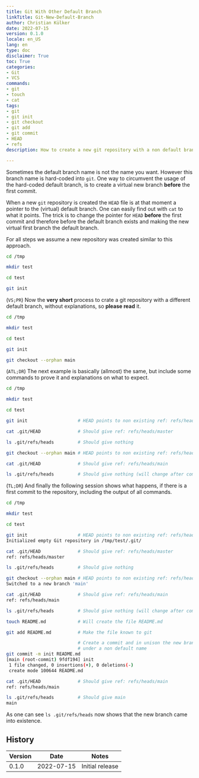 ```yaml
---
title: Git With Other Default Branch
linkTitle: Git-New-Default-Branch
author: Christian Külker
date: 2022-07-15
version: 0.1.0
locale: en_US
lang: en
type: doc
disclaimer: True
toc: True
categories:
- Git
- VCS
commands:
- git
- touch
- cat
tags:
- git
- git init
- git checkout
- git add
- git commit
- HEAD
- refs
description: How to create a new git repository with a non default branch

---
```


Sometimes the default branch name is not the name you want. However this branch
name is hard-coded into `git`. One way to circumvent the usage of the
hard-coded default branch, is to create a virtual new branch __before__ the
first commit.

When a new `git` repository is created the `HEAD` file is at that moment  a
pointer to the (virtual) default branch. One can easily find out with `cat` to
what it points. The trick is to change the pointer for `HEAD` __before__ the
first commit and therefore before the default branch exists and making the new
virtual first branch the default branch.

For all steps we assume a new repository was created similar to this approach.

```bash
cd /tmp

mkdir test

cd test

git init
```

(`VS;PR`) Now the __very short__ process to crate a git repository with a
different default branch, without explanations, so __please read__ it.

```bash
cd /tmp

mkdir test

cd test

git init

git checkout --orphan main
```

(`ATL;DR`) The next example is basically (allmost) the same, but include some
commands to prove it and explanations on what to expect.

```bash
cd /tmp

mkdir test

cd test

git init                   # HEAD points to non existing ref: refs/heads/master

cat .git/HEAD              # Should give ref: refs/heads/master

ls .git/refs/heads         # Should give nothing

git checkout --orphan main # HEAD points to non existing ref: refs/heads/main

cat .git/HEAD              # Should give ref: refs/heads/main

ls .git/refs/heads         # Should give nothing (will change after commit)
```

(`TL;DR`) And finally the following session shows what happens, if there is a
first commit to the repository, including the output of all commands.

```bash
cd /tmp

mkdir test

cd test

git init                   # HEAD points to non existing ref: refs/heads/master
Initialized empty Git repository in /tmp/test/.git/

cat .git/HEAD              # Should give ref: refs/heads/master
ref: refs/heads/master

ls .git/refs/heads         # Should give nothing

git checkout --orphan main # HEAD points to non existing ref: refs/heads/main
Switched to a new branch 'main'

cat .git/HEAD              # Should give ref: refs/heads/main
ref: refs/heads/main

ls .git/refs/heads         # Should give nothing (will change after commit)

touch README.md            # Will create the file README.md

git add README.md          # Make the file known to git

                           # Create a commit and in unison the new branch
                           # under a non default name
git commit -m init README.md
[main (root-commit) 9fdf194] init
 1 file changed, 0 insertions(+), 0 deletions(-)
 create mode 100644 README.md

cat .git/HEAD              # Should give ref: refs/heads/main
ref: refs/heads/main

ls .git/refs/heads         # Should give main
main
```

As one can see `ls .git/refs/heads` now shows that the new branch came into
existence.

## History

| Version | Date       | Notes                                                |
| ------- | ---------- | ---------------------------------------------------- |
| 0.1.0   | 2022-07-15 | Initial release                                      |

